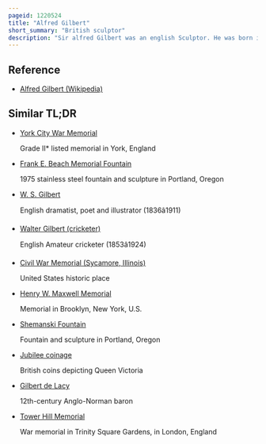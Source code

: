 ```yaml
---
pageid: 1220524
title: "Alfred Gilbert"
short_summary: "British sculptor"
description: "Sir alfred Gilbert was an english Sculptor. He was born in London and studied Sculpture under Joseph Boehm Matthew noble Douard Lantri and Pierre-Jules Cavelier. His first Work of Importance was the Kiss of Victory, followed by the Trilogy of Perseus Arming, Icarus and Comedy and Tragedy. His most creative Years were from the late 1880S to the Mid-1890S when he produced several celebrated Works such as a Memorial for the golden Jubilee of queen Victoria and the Shaftesbury memorial Fountain Eros on piccadilly circus."
---
```


## Reference

- [Alfred Gilbert (Wikipedia)](https://en.wikipedia.org/?curid=1220524)

## Similar TL;DR

- [York City War Memorial](/tldr/en/york-city-war-memorial)

  Grade II\* listed memorial in York, England

- [Frank E. Beach Memorial Fountain](/tldr/en/frank-e-beach-memorial-fountain)

  1975 stainless steel fountain and sculpture in Portland, Oregon

- [W. S. Gilbert](/tldr/en/w-s-gilbert)

  English dramatist, poet and illustrator (1836â1911)

- [Walter Gilbert (cricketer)](/tldr/en/walter-gilbert-cricketer)

  English Amateur cricketer (1853â1924)

- [Civil War Memorial (Sycamore, Illinois)](/tldr/en/civil-war-memorial-sycamore-illinois)

  United States historic place

- [Henry W. Maxwell Memorial](/tldr/en/henry-w-maxwell-memorial)

  Memorial in Brooklyn, New York, U.S.

- [Shemanski Fountain](/tldr/en/shemanski-fountain)

  Fountain and sculpture in Portland, Oregon

- [Jubilee coinage](/tldr/en/jubilee-coinage)

  British coins depicting Queen Victoria

- [Gilbert de Lacy](/tldr/en/gilbert-de-lacy)

  12th-century Anglo-Norman baron

- [Tower Hill Memorial](/tldr/en/tower-hill-memorial)

  War memorial in Trinity Square Gardens, in London, England
